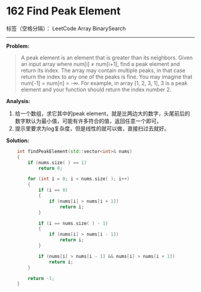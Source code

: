 ﻿# 162 Find Peak Element

标签（空格分隔）： LeetCode Array BinarySearch

---

**Problem:**
>   A peak element is an element that is greater than its neighbors.
Given an input array where num[i] ≠ num[i+1], find a peak element and return its index.
The array may contain multiple peaks, in that case return the index to any one of the peaks is fine.
You may imagine that num[-1] = num[n] = -∞.
For example, in array [1, 2, 3, 1], 3 is a peak element and your function should return the index number 2.

**Analysis:**

 1. 给一个数组，求它其中的peak element，就是比两边大的数字，头尾前后的数字默认为最小值，可能有许多符合的值，返回任意一个即可。
 2. 提示里要求为log复杂度，但是线性的就可以做，直接扫过去就好。

**Solution:**
```cpp
	int findPeakElement(std::vector<int>& nums)
	{
		if (nums.size( ) == 1)
			return 0;

		for (int i = 0; i < nums.size( ); i++)
		{
			if (i == 0)
			{
				if (nums[i] > nums[i + 1])
					return i;
			}

			if (i == nums.size( ) - 1)
			{
				if (nums[i] > nums[i - 1])
					return i;
			}

			if (nums[i] > nums[i - 1] && nums[i] > nums[i + 1])
				return i;
		}

		return -1;
	}
```
 
